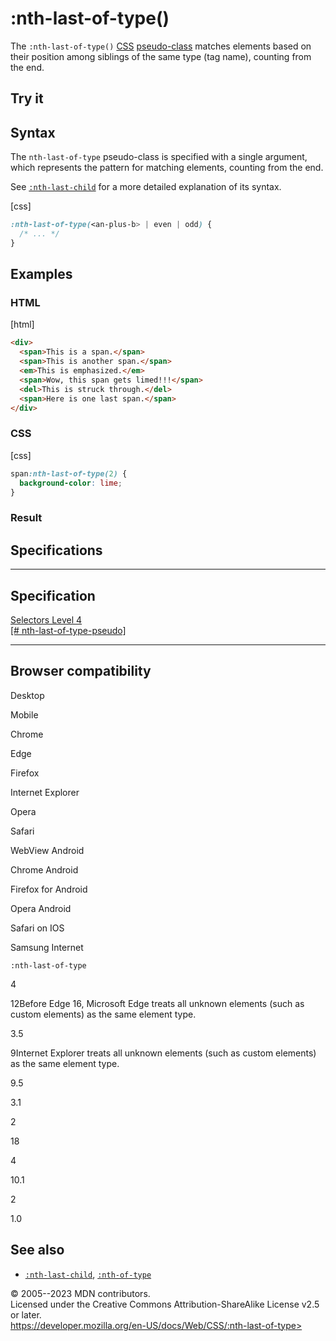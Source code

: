 :nth-last-of-type()
===================

The `:nth-last-of-type()`
[CSS](https://developer.mozilla.org/en-US/docs/Web/CSS)
[pseudo-class](pseudo-classes.md) matches elements based on their position
among siblings of the same type (tag name), counting from the end.

Try it
------

Syntax
------

The `nth-last-of-type` pseudo-class is specified with a single argument,
which represents the pattern for matching elements, counting from the
end.

See [`:nth-last-child`](:nth-last-child) for a more detailed explanation
of its syntax.

[css]

```css
:nth-last-of-type(<an-plus-b> | even | odd) {
  /* ... */
}
```

Examples
--------

### HTML

[html]

```html
<div>
  <span>This is a span.</span>
  <span>This is another span.</span>
  <em>This is emphasized.</em>
  <span>Wow, this span gets limed!!!</span>
  <del>This is struck through.</del>
  <span>Here is one last span.</span>
</div>
```

### CSS

[css]

```css
span:nth-last-of-type(2) {
  background-color: lime;
}
```

### Result

Specifications
--------------

  ------------------------------------------------------------------------------------------------

Specification
  ------------------------------------------------------------------------------------------------

  [Selectors Level 4\
  [\#
  nth-last-of-type-pseudo]](https://drafts.csswg.org/selectors/#nth-last-of-type-pseudo)

  ------------------------------------------------------------------------------------------------

Browser compatibility
---------------------

Desktop

Mobile

Chrome

Edge

Firefox

Internet Explorer

Opera

Safari

WebView Android

Chrome Android

Firefox for Android

Opera Android

Safari on IOS

Samsung Internet

`:nth-last-of-type`

4

12Before Edge 16, Microsoft Edge treats all unknown elements (such as
custom elements) as the same element type.

3.5

9Internet Explorer treats all unknown elements (such as custom elements)
as the same element type.

9.5

3.1

2

18

4

10.1

2

1.0

See also
--------

- [`:nth-last-child`](:nth-last-child), [`:nth-of-type`](:nth-of-type)

© 2005--2023 MDN contributors.\
Licensed under the Creative Commons Attribution-ShareAlike License v2.5
or later.\
https://developer.mozilla.org/en-US/docs/Web/CSS/:nth-last-of-type>
